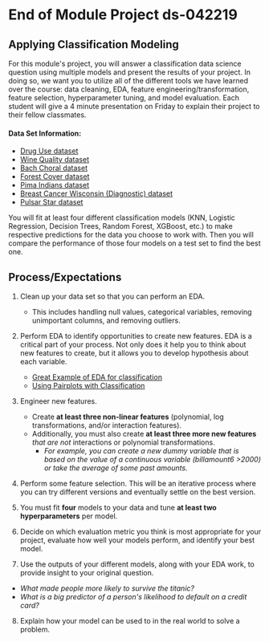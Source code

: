 # End of Module Project ds-042219

## Applying Classification Modeling

For this module's project, you will answer a classification data science question using multiple models and present the results of your project. In doing so, we want you to utilize all of the different tools we have learned over the course: data cleaning, EDA, feature engineering/transformation, feature selection, hyperparameter tuning, and model evaluation. Each student will give a 4 minute presentation on Friday to explain their project to their fellow classmates.


#### Data Set Information:

- [Drug Use dataset](https://archive.ics.uci.edu/ml/datasets/Drug+consumption+%28quantified%29)
- [Wine Quality dataset](https://archive.ics.uci.edu/ml/datasets/wine+quality)
- [Bach Choral dataset](https://archive.ics.uci.edu/ml/datasets/Bach+Choral+Harmony)
- [Forest Cover dataset](https://www.kaggle.com/uciml/forest-cover-type-dataset)
- [Pima Indians dataset](https://www.kaggle.com/uciml/pima-indians-diabetes-database)
- [Breast Cancer Wisconsin (Diagnostic) dataset](https://www.kaggle.com/uciml/breast-cancer-wisconsin-data)
- [Pulsar Star dataset](https://www.kaggle.com/pavanraj159/predicting-a-pulsar-star)



You will fit at least four different classification models (KNN, Logistic Regression, Decision Trees, Random Forest, XGBoost, etc.) to make respective predictions for the data you choose to work with. Then you will compare the performance of those four models on a test set to find the best one.  


## Process/Expectations


1. Clean up your data set so that you can perform an EDA.
    - This includes handling null values, categorical variables, removing unimportant columns, and removing outliers.


2. Perform EDA to identify opportunities to create new features. EDA is a critical part of your process. Not only does it help you to think about new features to create, but it allows you to develop hypothesis about each variable.
    - [Great Example of EDA for classification](https://www.kaggle.com/stephaniestallworth/titanic-eda-classification-end-to-end)
    - [Using Pairplots with Classification](https://towardsdatascience.com/visualizing-data-with-pair-plots-in-python-f228cf529166)


3. Engineer new features.
    - Create **at least three non-linear features** (polynomial, log transformations, and/or interaction features).
    - Additionally, you must also create **at least three more new features** *that are not* interactions or polynomial transformations.
        - *For example, you can create a new dummy variable that is based on the value of a continuous variable (billamount6 >2000) or take the average of some past amounts.*


4. Perform some feature selection. This will be an iterative process where you can try different versions and eventually settle on the best version.

5. You must fit **four** models to your data and tune **at least two hyperparameters** per model.

6. Decide on which evaluation metric you think is most appropriate for your project, evaluate how well your models perform, and identify your best model.

7. Use the outputs of your different models, along with your EDA work, to provide insight to your original question.
  - *What made people more likely to survive the titanic?*
  - *What is a big predictor of a person's likelihood to default on a credit card?*

8. Explain how your model can be used to in the real world to solve a problem.   
